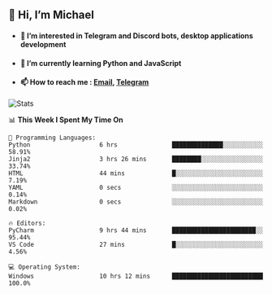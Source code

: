 ## 👋 Hi, I’m Michael
- #### 👀 I’m interested in Telegram and Discord bots, desktop applications development
- #### 🌱 I’m currently learning Python and JavaScript
- #### 📫 How to reach me : [Email](mailto:misha@kurapov.ru), [Telegram](https://t.me/mickr7)

![Stats](https://github-readme-stats.vercel.app/api?username=krpff&show_icons=true&theme=react&hide=issues&count_private=true&layout=compact)


<!--START_SECTION:waka-->
📊 **This Week I Spent My Time On** 

```text
💬 Programming Languages: 
Python                   6 hrs               ██████████████░░░░░░░░░░░   58.91% 
Jinja2                   3 hrs 26 mins       ████████░░░░░░░░░░░░░░░░░   33.74% 
HTML                     44 mins             █░░░░░░░░░░░░░░░░░░░░░░░░   7.19% 
YAML                     0 secs              ░░░░░░░░░░░░░░░░░░░░░░░░░   0.14% 
Markdown                 0 secs              ░░░░░░░░░░░░░░░░░░░░░░░░░   0.02%

🔥 Editors: 
PyCharm                  9 hrs 44 mins       ███████████████████████░░   95.44% 
VS Code                  27 mins             █░░░░░░░░░░░░░░░░░░░░░░░░   4.56%

💻 Operating System: 
Windows                  10 hrs 12 mins      █████████████████████████   100.0%

```


<!--END_SECTION:waka-->
